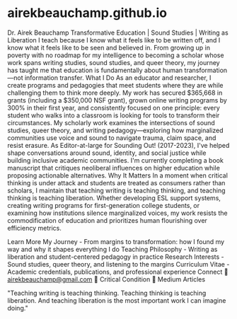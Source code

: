 # airekbeauchamp.github.io
Dr. Airek Beauchamp
Transformative Education | Sound Studies | Writing as Liberation
I teach because I know what it feels like to be written off, and I know what it feels like to be seen and believed in. From growing up in poverty with no roadmap for my intelligence to becoming a scholar whose work spans writing studies, sound studies, and queer theory, my journey has taught me that education is fundamentally about human transformation—not information transfer.
What I Do
As an educator and researcher, I create programs and pedagogies that meet students where they are while challenging them to think more deeply. My work has secured $365,668 in grants (including a $350,000 NSF grant), grown online writing programs by 300% in their first year, and consistently focused on one principle: every student who walks into a classroom is looking for tools to transform their circumstances.
My scholarly work examines the intersections of sound studies, queer theory, and writing pedagogy—exploring how marginalized communities use voice and sound to navigate trauma, claim space, and resist erasure. As Editor-at-large for Sounding Out! (2017-2023), I've helped shape conversations around sound, identity, and social justice while building inclusive academic communities. I'm currently completing a book manuscript that critiques neoliberal influences on higher education while proposing actionable alternatives.
Why It Matters
In a moment when critical thinking is under attack and students are treated as consumers rather than scholars, I maintain that teaching writing is teaching thinking, and teaching thinking is teaching liberation. Whether developing ESL support systems, creating writing programs for first-generation college students, or examining how institutions silence marginalized voices, my work resists the commodification of education and prioritizes human flourishing over efficiency metrics.

Learn More
My Journey - From margins to transformation: how I found my way and why it shapes everything I do
Teaching Philosophy - Writing as liberation and student-centered pedagogy in practice
Research Interests - Sound studies, queer theory, and listening to the margins
Curriculum Vitae - Academic credentials, publications, and professional experience
Connect
📧 airekbeauchamp@gmail.com
 📝 Critical Condition
 📝 Medium Articles



"Teaching writing is teaching thinking. Teaching thinking is teaching liberation. And teaching liberation is the most important work I can imagine doing."

